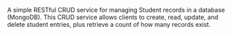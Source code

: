 A simple RESTful CRUD service for managing Student records in a database (MongoDB). This CRUD service allows clients to create, read, update, and delete student entries, plus retrieve a count of how many records exist.
